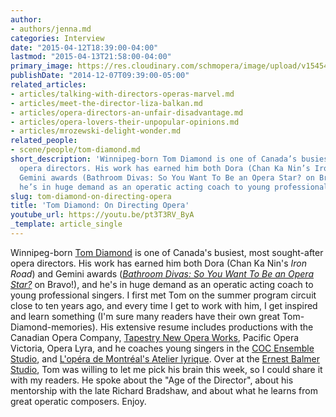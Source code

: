 ```yaml
---
author:
- authors/jenna.md
categories: Interview
date: "2015-04-12T18:39:00-04:00"
lastmod: "2015-04-13T21:58:00-04:00"
primary_image: https://res.cloudinary.com/schmopera/image/upload/v1545409169/media/webhook-uploads/1428878391609/Diamond-Bathroom-Divas-Season-2-Press-Stills-040.jpg.jpg
publishDate: "2014-12-07T09:39:00-05:00"
related_articles:
- articles/talking-with-directors-operas-marvel.md
- articles/meet-the-director-liza-balkan.md
- articles/opera-directors-an-unfair-disadvantage.md
- articles/opera-lovers-their-unpopular-opinions.md
- articles/mrozewski-delight-wonder.md
related_people:
- scene/people/tom-diamond.md
short_description: 'Winnipeg-born Tom Diamond is one of Canada’s busiest, most sought-after
  opera directors. His work has earned him both Dora (Chan Ka Nin’s Iron Road) and
  Gemini awards (Bathroom Divas: So You Want To Be an Opera Star? on Bravo!), and
  he’s in huge demand as an operatic acting coach to young professional singers.'
slug: tom-diamond-on-directing-opera
title: 'Tom Diamond: On Directing Opera'
youtube_url: https://youtu.be/pt3T3RV_ByA
_template: article_single
---
```


Winnipeg-born [Tom Diamond](http://www.catalysttcm.com/tomdiamond.html) is one of Canada's busiest, most sought-after opera directors. His work has earned him both Dora (Chan Ka Nin's _Iron Road_) and Gemini awards ([_Bathroom Divas: So You Want To Be an Opera Star?_](http://www.youtube.com/watch?v=nNr3dUKocPU) on Bravo!), and he's in huge demand as an operatic acting coach to young professional singers. I first met Tom on the summer program circuit close to ten years ago, and every time I get to work with him, I get inspired and learn something (I'm sure many readers have their own great Tom-Diamond-memories). His extensive resume includes productions with the Canadian Opera Company, [Tapestry New Opera Works](https://tapestryopera.com/tom-diamond), Pacific Opera Victoria, Opera Lyra, and he coaches young singers in the [COC Ensemble Studio](http://www.coc.ca/AboutTheCOC/CompanyMembers/EnsembleStudio.aspx), and [L'opéra de Montréal's Atelier lyrique](http://www.operademontreal.com/en/emerging-artists/atelier-lyrique). Over at the [Ernest Balmer Studio](https://tapestryopera.com/rent), Tom was willing to let me pick his brain this week, so I could share it with my readers. He spoke about the "Age of the Director", about his mentorship with the late Richard Bradshaw, and about what he learns from great operatic composers. Enjoy.
